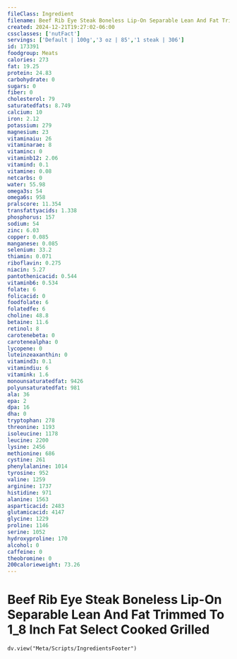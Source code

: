 ```yaml
---
fileClass: Ingredient
filename: Beef Rib Eye Steak Boneless Lip-On Separable Lean And Fat Trimmed To 1_8 Inch Fat Select Cooked Grilled
created: 2024-12-21T19:27:02-06:00
cssclasses: ['nutFact']
servings: ['Default | 100g','3 oz | 85','1 steak | 306']
id: 173391
foodgroup: Meats
calories: 273
fat: 19.25
protein: 24.83
carbohydrate: 0
sugars: 0
fiber: 0
cholesterol: 79
saturatedfats: 8.749
calcium: 10
iron: 2.12
potassium: 279
magnesium: 23
vitaminaiu: 26
vitaminarae: 8
vitaminc: 0
vitaminb12: 2.06
vitamind: 0.1
vitamine: 0.08
netcarbs: 0
water: 55.98
omega3s: 54
omega6s: 958
pralscore: 11.354
transfattyacids: 1.338
phosphorus: 157
sodium: 54
zinc: 6.03
copper: 0.085
manganese: 0.085
selenium: 33.2
thiamin: 0.071
riboflavin: 0.275
niacin: 5.27
pantothenicacid: 0.544
vitaminb6: 0.534
folate: 6
folicacid: 0
foodfolate: 6
folatedfe: 6
choline: 48.8
betaine: 11.6
retinol: 8
carotenebeta: 0
carotenealpha: 0
lycopene: 0
luteinzeaxanthin: 0
vitamind3: 0.1
vitamindiu: 6
vitamink: 1.6
monounsaturatedfat: 9426
polyunsaturatedfat: 981
ala: 36
epa: 2
dpa: 16
dha: 0
tryptophan: 278
threonine: 1193
isoleucine: 1178
leucine: 2200
lysine: 2456
methionine: 686
cystine: 261
phenylalanine: 1014
tyrosine: 952
valine: 1259
arginine: 1737
histidine: 971
alanine: 1563
asparticacid: 2483
glutamicacid: 4147
glycine: 1229
proline: 1146
serine: 1052
hydroxyproline: 170
alcohol: 0
caffeine: 0
theobromine: 0
200calorieweight: 73.26
---
```


# Beef Rib Eye Steak Boneless Lip-On Separable Lean And Fat Trimmed To 1_8 Inch Fat Select Cooked Grilled

```dataviewjs
dv.view("Meta/Scripts/IngredientsFooter")
```